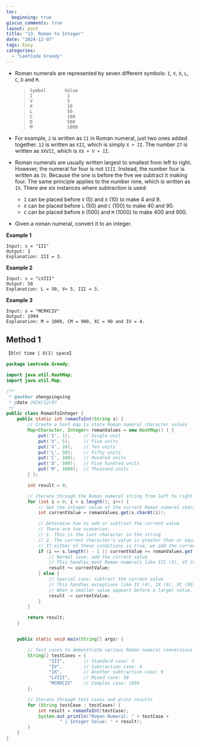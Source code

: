 ```yaml
---
toc:
  beginning: true
giscus_comments: true
layout: post
title: "13. Roman to Integer"
date: "2024-12-07"
tags: Easy
categories:
  - "LeetCode Greedy"
---
```



- Roman numerals are represented by seven different symbols: `I`, `V`, `X`, `L`, `C`, `D` and `M`.

  > ```
  > Symbol       Value
  > I             1
  > V             5
  > X             10
  > L             50
  > C             100
  > D             500
  > M             1000
  > ```

- For example, `2` is written as `II` in Roman numeral, just two ones added together. `12` is written as `XII`, which is simply `X + II`. The number `27` is written as `XXVII`, which is `XX + V + II`.

- Roman numerals are usually written largest to smallest from left to right. However, the numeral for four is not `IIII`. Instead, the number four is written as `IV`. Because the one is before the five we subtract it making four. The same principle applies to the number nine, which is written as `IX`. There are six instances where subtraction is used:

  - `I` can be placed before `V` (5) and `X` (10) to make 4 and 9.
  - `X` can be placed before `L` (50) and `C` (100) to make 40 and 90.
  - `C` can be placed before `D` (500) and `M` (1000) to make 400 and 900.

- Given a roman numeral, convert it to an integer.

**Example 1**

```
Input: s = "III"
Output: 3
Explanation: III = 3.
```

**Example 2**

```
Input: s = "LVIII"
Output: 58
Explanation: L = 50, V= 5, III = 3.
```

**Example 3**

```
Input: s = "MCMXCIV"
Output: 1994
Explanation: M = 1000, CM = 900, XC = 90 and IV = 4.
```

## Method 1

```tex
【O(n) time | O(1) space】
```

```java
package Leetcode.Greedy;

import java.util.HashMap;
import java.util.Map;

/**
 * @author zhengxingxing
 * @date 2024/12/07
 */
public class RomanToInteger {
    public static int romanToInt(String s) {
        // Create a hash map to store Roman numeral character values
        Map<Character, Integer> romanValues = new HashMap() { {
            put('I', 1);     // Single unit
            put('V', 5);     // Five units
            put('X', 10);    // Ten units
            put('L', 50);    // Fifty units
            put('C', 100);   // Hundred units
            put('D', 500);   // Five hundred units
            put('M', 1000);  // Thousand units
        } };

        int result = 0;

        // Iterate through the Roman numeral string from left to right
        for (int i = 0; i < s.length(); i++) {
            // Get the integer value of the current Roman numeral character
            int currentValue = romanValues.get(s.charAt(i));

            // Determine how to add or subtract the current value
            // There are two scenarios:
            // 1. This is the last character in the string
            // 2. The current character's value is greater than or equal to the next character's value
            // If either of these conditions is true, we add the current value
            if (i == s.length() - 1 || currentValue >= romanValues.get(s.charAt(i + 1))) {
                // Normal case: add the current value
                // This handles most Roman numerals like III (3), VI (6), etc.
                result += currentValue;
            } else {
                // Special case: subtract the current value
                // This handles exceptions like IV (4), IX (9), XC (90), etc.
                // When a smaller value appears before a larger value, we subtract
                result -= currentValue;
            }
        }

        return result;
    }


    public static void main(String[] args) {

        // Test cases to demonstrate various Roman numeral conversions
        String[] testCases = {
                "III",       // Standard case: 3
                "IV",        // Subtraction case: 4
                "IX",        // Another subtraction case: 9
                "LVIII",     // Mixed case: 58
                "MCMXCIV"    // Complex case: 1994
        };

        // Iterate through test cases and print results
        for (String testCase : testCases) {
            int result = romanToInt(testCase);
            System.out.println("Roman Numeral: " + testCase +
                    " | Integer Value: " + result);
        }
    }
}

```





